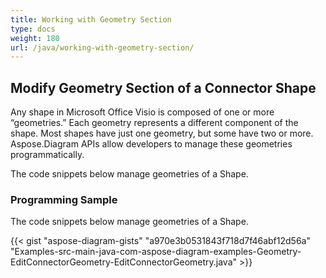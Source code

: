 ```yaml
---
title: Working with Geometry Section
type: docs
weight: 180
url: /java/working-with-geometry-section/
---
```


## **Modify Geometry Section of a Connector Shape**
Any shape in Microsoft Office Visio is composed of one or more “geometries.” Each geometry represents a different component of the shape. Most shapes have just one geometry, but some have two or more. Aspose.Diagram APIs allow developers to manage these geometries programmatically.

The code snippets below manage geometries of a Shape.
### **Programming Sample**
The code snippets below manage geometries of a Shape.

{{< gist "aspose-diagram-gists" "a970e3b0531843f718d7f46abf12d56a" "Examples-src-main-java-com-aspose-diagram-examples-Geometry-EditConnectorGeometry-EditConnectorGeometry.java" >}}
